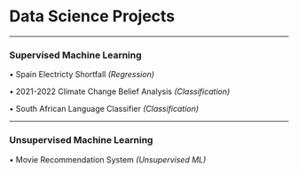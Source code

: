 # Data Science Projects

---

### Supervised Machine Learning

• Spain Electricty Shortfall *(Regression)*

• 2021-2022 Climate Change Belief Analysis *(Classification)*

• South African Language Classifier *(Classification)*

---

### Unsupervised Machine Learning

• Movie Recommendation System *(Unsupervised ML)*